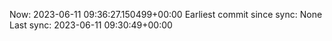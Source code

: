Now: 2023-06-11 09:36:27.150499+00:00 Earliest commit since sync: None Last sync: 2023-06-11 09:30:49+00:00
